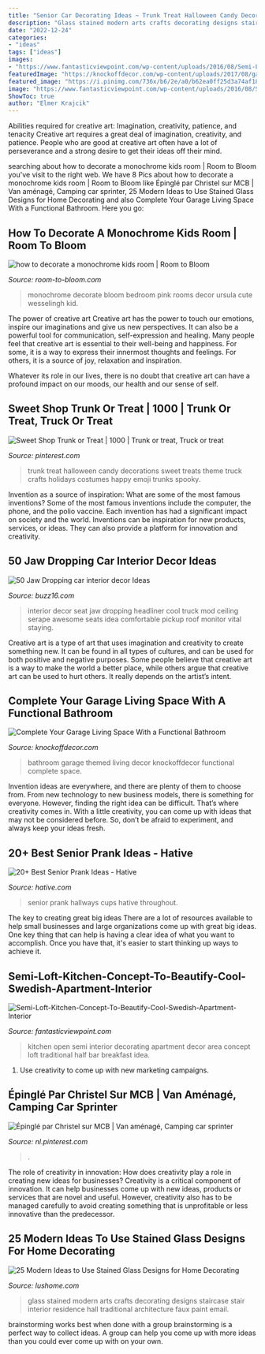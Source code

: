 ```yaml
---
title: "Senior Car Decorating Ideas ~ Trunk Treat Halloween Candy Decorations Sweet Treats Theme Truck Crafts Holidays Costumes Happy Emoji Trunks Spooky"
description: "Glass stained modern arts crafts decorating designs staircase stair interior residence hall traditional architecture faux paint email"
date: "2022-12-24"
categories:
- "ideas"
tags: ["ideas"]
images:
- "https://www.fantasticviewpoint.com/wp-content/uploads/2016/08/Semi-Loft-Kitchen-Concept-To-Beautify-Cool-Swedish-Apartment-Interior-Design-Ideas-small-decorating-ideas-room-traditional-home-interior-decor-design-Open-Cooking-Area-Style.jpg"
featuredImage: "https://knockoffdecor.com/wp-content/uploads/2017/08/garage-bathroom-7.jpg"
featured_image: "https://i.pinimg.com/736x/b6/2e/a0/b62ea0ff25d3a74af18650e646bce36a.jpg"
image: "https://www.fantasticviewpoint.com/wp-content/uploads/2016/08/Semi-Loft-Kitchen-Concept-To-Beautify-Cool-Swedish-Apartment-Interior-Design-Ideas-small-decorating-ideas-room-traditional-home-interior-decor-design-Open-Cooking-Area-Style.jpg"
ShowToc: true
author: "Elmer Krajcik"
---
```



Abilities required for creative art: Imagination, creativity, patience, and tenacity
Creative art requires a great deal of imagination, creativity, and patience. People who are good at creative art often have a lot of perseverance and a strong desire to get their ideas off their mind.

	

		
searching about how to decorate a monochrome kids room | Room to Bloom you've visit to the right web. We have 8 Pics about how to decorate a monochrome kids room | Room to Bloom like Épinglé par Christel sur MCB | Van aménagé, Camping car sprinter, 25 Modern Ideas to Use Stained Glass Designs for Home Decorating and also Complete Your Garage Living Space With a Functional Bathroom. Here you go:
		
    
## How To Decorate A Monochrome Kids Room | Room To Bloom

<img loading=lazy src="https://www.room-to-bloom.com/wp-content/uploads/2014/07/monochrome-black-and-white-pink2-kids-room.png" onerror="this.onerror=null;this.src='https://tse3.mm.bing.net/th?id=OIP.3YPbJ51egJ1IQr1DAgPVaQHaKQ&amp;pid=15.1';" alt="how to decorate a monochrome kids room | Room to Bloom">

_Source: room-to-bloom.com_

>monochrome decorate bloom bedroom pink rooms decor ursula cute wesselingh kid. 

	

The power of creative art
Creative art has the power to touch our emotions, inspire our imaginations and give us new perspectives. It can also be a powerful tool for communication, self-expression and healing.
Many people feel that creative art is essential to their well-being and happiness. For some, it is a way to express their innermost thoughts and feelings. For others, it is a source of joy, relaxation and inspiration.

Whatever its role in our lives, there is no doubt that creative art can have a profound impact on our moods, our health and our sense of self.

    
## Sweet Shop Trunk Or Treat | 1000 | Trunk Or Treat, Truck Or Treat

<img loading=lazy src="https://i.pinimg.com/736x/b6/2e/a0/b62ea0ff25d3a74af18650e646bce36a.jpg" onerror="this.onerror=null;this.src='https://tse3.mm.bing.net/th?id=OIP.RD_M0uwhznb20PpDSCRtPQHaJ3&amp;pid=15.1';" alt="Sweet Shop Trunk or Treat | 1000 | Trunk or treat, Truck or treat">

_Source: pinterest.com_

>trunk treat halloween candy decorations sweet treats theme truck crafts holidays costumes happy emoji trunks spooky. 

	

Invention as a source of inspiration: What are some of the most famous inventions?
Some of the most famous inventions include the computer, the phone, and the polio vaccine. Each invention has had a significant impact on society and the world. Inventions can be inspiration for new products, services, or ideas. They can also provide a platform for innovation and creativity.

    
## 50 Jaw Dropping Car Interior Decor Ideas

<img loading=lazy src="http://buzz16.com/wp-content/uploads/2015/05/Jaw-Dropping-car-interior-decor-Ideas0171.jpg" onerror="this.onerror=null;this.src='https://tse2.mm.bing.net/th?id=OIP.YBCMp96Qqdz2JLnGR1sSQAHaJ4&amp;pid=15.1';" alt="50 Jaw Dropping car interior decor Ideas">

_Source: buzz16.com_

>interior decor seat jaw dropping headliner cool truck mod ceiling serape awesome seats idea comfortable pickup roof monitor vital staying. 

	

Creative art is a type of art that uses imagination and creativity to create something new. It can be found in all types of cultures, and can be used for both positive and negative purposes. Some people believe that creative art is a way to make the world a better place, while others argue that creative art can be used to hurt others. It really depends on the artist’s intent.

    
## Complete Your Garage Living Space With A Functional Bathroom

<img loading=lazy src="https://knockoffdecor.com/wp-content/uploads/2017/08/garage-bathroom-7.jpg" onerror="this.onerror=null;this.src='https://tse1.mm.bing.net/th?id=OIP.AhnMyDQIDKCnV3zy3camdAHaJ4&amp;pid=15.1';" alt="Complete Your Garage Living Space With a Functional Bathroom">

_Source: knockoffdecor.com_

>bathroom garage themed living decor knockoffdecor functional complete space. 

	

Invention ideas are everywhere, and there are plenty of them to choose from. From new technology to new business models, there is something for everyone. However, finding the right idea can be difficult. That’s where creativity comes in. With a little creativity, you can come up with ideas that may not be considered before. So, don’t be afraid to experiment, and always keep your ideas fresh.

    
## 20+ Best Senior Prank Ideas - Hative

<img loading=lazy src="http://hative.com/wp-content/uploads/2014/04/senior-prank-ideas/8-cups-hallways-of-the-high-school.jpg" onerror="this.onerror=null;this.src='https://tse2.mm.bing.net/th?id=OIP.SkabdnXgoRjwvG_-iQbiBQHaJ6&amp;pid=15.1';" alt="20+ Best Senior Prank Ideas - Hative">

_Source: hative.com_

>senior prank hallways cups hative throughout. 

	

The key to creating great big ideas
There are a lot of resources available to help small businesses and large organizations come up with great big ideas. One key thing that can help is having a clear idea of what you want to accomplish. Once you have that, it's easier to start thinking up ways to achieve it.

    
## Semi-Loft-Kitchen-Concept-To-Beautify-Cool-Swedish-Apartment-Interior

<img loading=lazy src="https://www.fantasticviewpoint.com/wp-content/uploads/2016/08/Semi-Loft-Kitchen-Concept-To-Beautify-Cool-Swedish-Apartment-Interior-Design-Ideas-small-decorating-ideas-room-traditional-home-interior-decor-design-Open-Cooking-Area-Style.jpg" onerror="this.onerror=null;this.src='https://tse4.mm.bing.net/th?id=OIP.1OUTwucii8hENhS5A3hsLgHaE8&amp;pid=15.1';" alt="Semi-Loft-Kitchen-Concept-To-Beautify-Cool-Swedish-Apartment-Interior">

_Source: fantasticviewpoint.com_

>kitchen open semi interior decorating apartment decor area concept loft traditional half bar breakfast idea. 

	

1. Use creativity to come up with new marketing campaigns.

    
## Épinglé Par Christel Sur MCB | Van Aménagé, Camping Car Sprinter

<img loading=lazy src="https://i.pinimg.com/736x/a1/18/5a/a1185a00d3f0189f723378aa89c13b72.jpg" onerror="this.onerror=null;this.src='https://tse4.mm.bing.net/th?id=OIP.O-ldD1c4SDjtlCDf8Pb1zAHaJ3&amp;pid=15.1';" alt="Épinglé par Christel sur MCB | Van aménagé, Camping car sprinter">

_Source: nl.pinterest.com_

>. 

	

The role of creativity in innovation: How does creativity play a role in creating new ideas for businesses?
Creativity is a critical component of innovation. It can help businesses come up with new ideas, products or services that are novel and useful. However, creativity also has to be managed carefully to avoid creating something that is unprofitable or less innovative than the predecessor.

    
## 25 Modern Ideas To Use Stained Glass Designs For Home Decorating

<img loading=lazy src="http://www.lushome.com/wp-content/uploads/2015/09/modern-stained-glass-designs-interior-decorating-ideas-22.jpg" onerror="this.onerror=null;this.src='https://tse4.mm.bing.net/th?id=OIP.KAW2neL79LsV8Xi-RPyVaAHaJ4&amp;pid=15.1';" alt="25 Modern Ideas to Use Stained Glass Designs for Home Decorating">

_Source: lushome.com_

>glass stained modern arts crafts decorating designs staircase stair interior residence hall traditional architecture faux paint email. 

	

brainstorming works best when done with a group
brainstorming is a perfect way to collect ideas. A group can help you come up with more ideas than you could ever come up with on your own.

